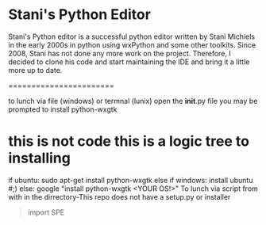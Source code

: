 Stani's Python Editor
=======================

Stani's Python editor is a successful python editor written by Stani Michiels in the early 2000s in python
using wxPython and some other toolkits. Since 2008, Stani has not done any more work on the project. Therefore, I decided to clone his code and start
maintaining the IDE and bring it a little more up to date.

=======================


to lunch 
via file (windows) or termnal (lunix) open the __init__.py file you may be prompted to install python-wxgtk

this is not code this is a logic tree to installing
=======================

   if ubuntu:
      sudo apt-get install python-wxgtk
   else if windows:
      install ubuntu #;)
   else:
      google "install python-wxgtk <YOUR OS!>"
To lunch via script from with in the dirrectory-This repo does not have a setup.py or installer
>import SPE
